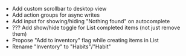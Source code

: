 - Add custom scrollbar to desktop view
- Add action groups for async writes
- Add input for showing/hiding "Nothing found" on autocomplete
- ??? Add show/hide toggle for List completed items (not just remove them)
- Propose "Add to inventory" flag while creating items in List
- Rename "Inventory" to "Habits"/"Habit"